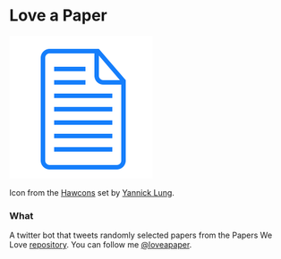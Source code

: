 # Love a Paper

![Paper Icon](static/paper256.png?raw=true "Paper Icon")

Icon from the [Hawcons](https://www.iconfinder.com/iconsets/hawcons) set by [Yannick Lung](https://www.iconfinder.com/yanlu).

### What

A twitter bot that tweets randomly selected papers from the Papers We Love [repository](https://github.com/papers-we-love/papers-we-love). You can follow me [@loveapaper](https://twitter.com/loveapaper). 
